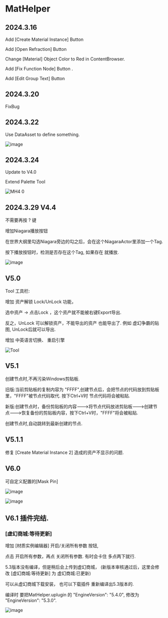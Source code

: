 # MatHelper

## 2024.3.16

Add [Create Material Instance] Button

Add [Open Refraction] Button

Change [Material] Object Color to Red in ContentBrowser.

Add [Fix Function Node] Button .

Add [Edit Group Text] Button

## 2024.3.20

FixBug

## 2024.3.22

Use DataAsset to define something.

![image](https://github.com/AKaKLya/MatHelper/assets/67385510/2ffd15de-3c32-415c-85be-1bab28354c23)


## 2024.3.24  
Update to V4.0

Extend Palette Tool

![MH4 0](https://github.com/AKaKLya/MatHelper/assets/67385510/f4098347-383d-4a80-919a-dd5b1996ca0b)

## 2024.3.29 V4.4
不需要再按 ? 键

增加Niagara播放按钮

在世界大纲里勾选Niagara旁边的勾之后，会在这个NiagaraActor里添加一个Tag.

按下播放按钮时，检测是否存在这个Tag, 如果存在 就播放.

![image](https://github.com/AKaKLya/MatHelper/assets/67385510/0288b9f7-5df1-44cd-bd6c-54c824268f6c)

## V5.0
Tool 工具栏: 

增加 资产解锁 Lock/UnLock 功能， 

选中资产 -> 点击Lock ，这个资产就不能被右键Export导出.

反之，UnLock 可以解锁资产，不能导出的资产 也能导出了. 例如 虚幻争霸的贴图, UnLock后就可以导出.

增加 中英语言切换、 重启引擎


![Tool](https://github.com/AKaKLya/MatHelper/assets/67385510/b671552f-21a5-4680-9a17-a0df048bcdc9)


## V5.1

创建节点时,不再污染Windows剪贴板.

旧版:当前剪贴板的复制内容为 "FFFF",创建节点后，会把节点的代码放到剪贴板里，"FFFF"被节点代码取代. 按下Ctrl+V时 节点代码将会被粘贴.

新版:创建节点时，备份剪贴板的内容--->将节点代码放进剪贴板--->创建节点--->恢复备份的剪贴板内容，按下Ctrl+V时，"FFFF"将会被粘贴.

创建节点时,自动跳转到最新创建的节点.


## V5.1.1

修复 [Create Material Instance 2] 造成的资产不显示的问题.


## V6.0 

可自定义配置的[Mask Pin]

![image](https://github.com/AKaKLya/MatHelper/assets/67385510/d964a077-522e-4564-b3a1-0a7ac710144a)

![image](https://github.com/AKaKLya/MatHelper/assets/67385510/f602eb33-7b6b-4634-be03-de1baed0d14b)

## V6.1 插件完结.
### [虚幻商城:等待更新]


增加 [材质实例编辑器] 开启/关闭所有参数 按钮,

点击 开启所有参数，再点 关闭所有参数. 有时会卡住 多点两下就行.

5.3版本没有编译，但是稍后会上传到虚幻商城，
(新版本审核通过后，这里会修改 [虚幻商城:等待更新] 为 虚幻商城:已更新)

可以从虚幻商城下载安装， 也可以下载插件 重新编译出5.3版本的.

编译时 要把MatHelper.uplugin 的 "EngineVersion": "5.4.0", 修改为 "EngineVersion": "5.3.0".

![image](https://github.com/AKaKLya/MatHelper/assets/67385510/5057d5ad-8d1e-4525-8788-c881fb9d4119)

